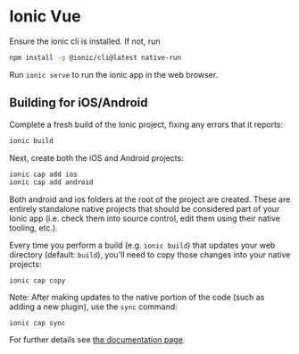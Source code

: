 # Ionic Vue

Ensure the ionic cli is installed. If not, run
```bash
npm install -g @ionic/cli@latest native-run
```

Run `ionic serve` to run the ionic app in the web browser.


## Building for iOS/Android

Complete a fresh build of the Ionic project, fixing any errors that it reports:

```bash
ionic build
```

Next, create both the iOS and Android projects:

```bash
ionic cap add ios
ionic cap add android
```

Both android and ios folders at the root of the project are created. These are entirely standalone native projects that should be considered part of your Ionic app (i.e. check them into source control, edit them using their native tooling, etc.).

Every time you perform a build (e.g. `ionic build`) that updates your web directory (default: `build`), you'll need to copy those changes into your native projects:

```shell
ionic cap copy
```

Note: After making updates to the native portion of the code (such as adding a new plugin), use the `sync` command:

```shell
ionic cap sync
```

For further details see [the documentation page](https://ionicframework.com/docs/vue/your-first-app/deploying-mobile).